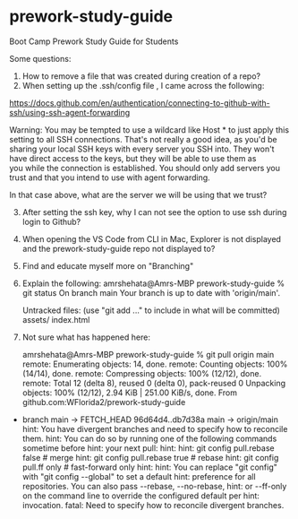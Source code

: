 # prework-study-guide
Boot Camp Prework Study Guide for Students

Some questions:
1. How to remove a file that was created during creation of a repo?
2. When setting up the .ssh/config file , I came across the following:

https://docs.github.com/en/authentication/connecting-to-github-with-ssh/using-ssh-agent-forwarding

Warning: You may be tempted to use a wildcard like Host * to just apply this setting to all SSH connections. That's not really a good idea, as you'd be sharing your local SSH keys with every server you SSH into. They won't have direct access to the keys, but they will be able to use them as you while the connection is established. You should only add servers you trust and that you intend to use with agent forwarding.

In that case above, what are the server we will be using that we trust?

3. After setting the ssh key, why I can not see the option to use ssh during login to Github?
4. When opening the VS Code from CLI in Mac, Explorer is not displayed and the prework-study-guide repo not displayed to?
5. Find and educate myself more on "Branching"
6. Explain the following:
   amrshehata@Amrs-MBP prework-study-guide % git status
   On branch main
   Your branch is up to date with 'origin/main'.

   Untracked files:
  (use "git add <file>..." to include in what will be committed)
	assets/
	index.html
7. Not sure what has happened here:

   amrshehata@Amrs-MBP prework-study-guide % git pull origin main
remote: Enumerating objects: 14, done.
remote: Counting objects: 100% (14/14), done.
remote: Compressing objects: 100% (12/12), done.
remote: Total 12 (delta 8), reused 0 (delta 0), pack-reused 0
Unpacking objects: 100% (12/12), 2.94 KiB | 251.00 KiB/s, done.
From github.com:WFlorida2/prework-study-guide
 * branch            main       -> FETCH_HEAD
   96d64d4..db7d38a  main       -> origin/main
hint: You have divergent branches and need to specify how to reconcile them.
hint: You can do so by running one of the following commands sometime before
hint: your next pull:
hint: 
hint:   git config pull.rebase false  # merge
hint:   git config pull.rebase true   # rebase
hint:   git config pull.ff only       # fast-forward only
hint: 
hint: You can replace "git config" with "git config --global" to set a default
hint: preference for all repositories. You can also pass --rebase, --no-rebase,
hint: or --ff-only on the command line to override the configured default per
hint: invocation.
fatal: Need to specify how to reconcile divergent branches.

   
